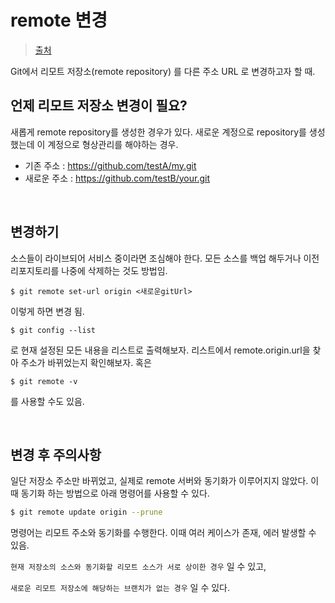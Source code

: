 # remote 변경

> [출처](https://webisfree.com/2020-04-14/[git]-git-remote-repository-%EB%B3%80%EA%B2%BD%ED%95%98%EB%8A%94-%EB%B0%A9%EB%B2%95)

Git에서 리모트 저장소(remote repository) 를 다른 주소 URL 로 변경하고자 할 때.



## 언제 리모트 저장소 변경이 필요?

새롭게 remote repository를 생성한 경우가 있다. 새로운 계정으로 repository를 생성했는데 이 계정으로 형상관리를 해야하는 경우.

- 기존 주소 : https://github.com/testA/my.git
- 새로운 주소 : https://github.com/testB/your.git

<br/>

## 변경하기

소스들이 라이브되어 서비스 중이라면 조심해야 한다. 모든 소스를 백업 해두거나 이전 리포지토리를 나중에 삭제하는 것도 방법임.

```shell
$ git remote set-url origin <새로운gitUrl>
```

이렇게 하면 변경 됨.

```shell
$ git config --list
```

로 현재 설정된 모든 내용을 리스트로 출력해보자. 리스트에서 remote.origin.url을 찾아 주소가 바뀌었는지 확인해보자. 혹은

```shell
$ git remote -v
```

를 사용할 수도 있음.

<br/>

## 변경 후 주의사항

일단 저장소 주소만 바뀌었고, 실제로 remote 서버와 동기화가 이루어지지 않았다. 이때 동기화 하는 방법으로 아래 명령어를 사용할 수 있다.

```sh
$ git remote update origin --prune
```

명령어는 리모트 주소와 동기화를 수행한다. 이때 여러 케이스가 존재, 에러 발생할 수 있음.

`현재 저장소의 소스와 동기화할 리모트 소스가 서로 상이한 경우`  일 수 있고,

`새로운 리모트 저장소에 해당하는 브랜치가 없는 경우` 일 수 있다.